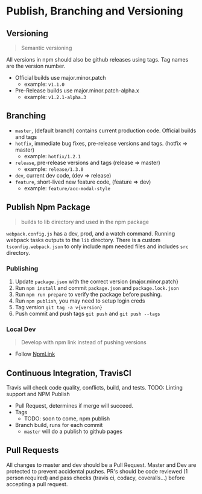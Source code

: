 # Publish, Branching and Versioning

## Versioning

> Semantic versioning

All versions in npm should also be github releases using tags. Tag names are the version number.

* Official builds use major.minor.patch
  * example: `v1.1.0`
* Pre-Release builds use major.minor.patch-alpha.x
  * example: `v1.2.1-alpha.3`

## Branching

* `master`, (default branch) contains current production code. Official builds and tags
* `hotfix`, immediate bug fixes, pre-release versions and tags. (hotfix => master)
  * example: `hotfix/1.2.1`
* `release`, pre-release versions and tags (release => master)
  * example: `release/1.3.0`
* `dev`, current dev code, (dev => release)
* `feature`, short-lived new feature code, (feature => dev)
  * example: `feature/acc-modal-style`

## Publish Npm Package

> builds to lib directory and used in the npm package

`webpack.config.js` has a dev, prod, and a watch command. Running webpack tasks outputs to the `lib` directory. There is a custom `tsconfig.webpack.json` to only include npm needed files and includes `src` directory.

### Publishing

1. Update `package.json` with the correct version {major.minor.patch}
2. Run `npm install` and commit `package.json` and `package.lock.json`
3. Run `npm run prepare` to verify the package before pushing.
4. Run `npm publish`, you may need to setup login creds
5. Tag version `git tag -a v{version}`
6. Push commit and push tags `git push` and `git push --tags`

### Local Dev

> Develop with npm link instead of pushing versions

* Follow [NpmLink](NpmLink)

## Continuous Integration, TravisCI

Travis will check code quality, conflicts, build, and tests. TODO: Linting support and NPM Publish

* Pull Request, determines if merge will succeed.
* Tags
  * TODO: soon to come, npm publish
* Branch build, runs for each commit
  * `master` will do a publish to github pages

## Pull Requests

All changes to master and dev should be a Pull Request. Master and Dev are protected to prevent accidental pushes. PR's should be code reviewed (1 person required) and pass checks (travis ci, codacy, coveralls...) before accepting a pull request.
